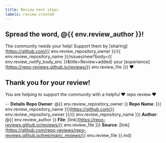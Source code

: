 ```yaml
---
title: Review next steps
labels: review-created
---
```

## Spread the word, @{{ env.review_author }}!

The community needs your help!  Support them by [sharing](https://github.com/{{ env.review_repository_owner }}/{{ env.review_repository_name }}/issues/new?body={{ env.review_notify_body_enc }}&title=Review+added) your [experience](https://repo-reviews.github.io/reviews/{{ env.review_file }}) ❤️   

## Thank you for your review!

You are helping to support the community with a helpful ❤️ repo review ❤️  


--
**Details**
**Repo Owner**: @{{ env.review_repository_owner }}
**Repo Name**: [{{ env.review_repository_name }}](https://github.com/{{ env.review_repository_owner }}/{{ env.review_repository_name }})
**Author**: @{{ env.review_author }}
**File**: [link](https://repo-reviews.github.io/reviews/{{ env.review_file }})
**Source**: [link](https://github.com/repo-reviews/repo-reviews.github.io/tree/main/_reviews/{{ env.review_file }}.md)


